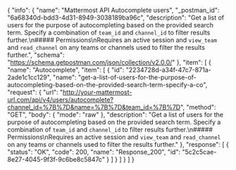 {
  "info": {
    "name": "Mattermost API Autocomplete users",
    "_postman_id": "6a68340d-bdd3-4d31-8949-3038189ba96c",
    "description": "Get a list of users for the purpose of autocompleting based on the provided search term. Specify a combination of `team_id` and `channel_id` to filter results further.\n##### Permissions\nRequires an active session and `view_team` and `read_channel` on any teams or channels used to filter the results further.",
    "schema": "https://schema.getpostman.com/json/collection/v2.0.0/"
  },
  "item": [
    {
      "name": "Autocomplete",
      "item": [
        {
          "id": "2234728d-a34f-47c7-871a-2ade1c1cc129",
          "name": "get-a-list-of-users-for-the-purpose-of-autocompleting-based-on-the-provided-search-term-specify-a-co",
          "request": {
            "url": "http://your-mattermost-url.com/api/v4/users/autocomplete?channel_id=%7B%7D&name=%7B%7D&team_id=%7B%7D",
            "method": "GET",
            "body": {
              "mode": "raw"
            },
            "description": "Get a list of users for the purpose of autocompleting based on the provided search term. Specify a combination of `team_id` and `channel_id` to filter results further.\n##### Permissions\nRequires an active session and `view_team` and `read_channel` on any teams or channels used to filter the results further."
          },
          "response": [
            {
              "status": "OK",
              "code": 200,
              "name": "Response_200",
              "id": "5c2c5cae-8e27-4045-9f3f-9c6be8c5847c"
            }
          ]
        }
      ]
    }
  ]
}